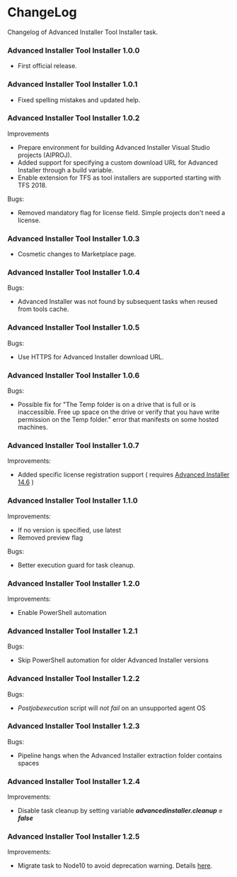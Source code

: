 # ChangeLog

Changelog of Advanced Installer Tool Installer task.

### Advanced Installer Tool Installer 1.0.0

* First official release.

### Advanced Installer Tool Installer 1.0.1

* Fixed spelling mistakes and updated help.

### Advanced Installer Tool Installer 1.0.2

Improvements
* Prepare environment for building Advanced Installer Visual Studio projects (AIPROJ).
* Added support for specifying a custom download URL for Advanced Installer through a build variable.
* Enable extension for TFS as tool installers are supported starting with TFS 2018.

Bugs:
* Removed mandatory flag for license field. Simple projects don't need a license.

### Advanced Installer Tool Installer 1.0.3

* Cosmetic changes to Marketplace page.

### Advanced Installer Tool Installer 1.0.4

Bugs:
* Advanced Installer was not found by subsequent tasks when reused from tools cache.

### Advanced Installer Tool Installer 1.0.5

Bugs:
* Use HTTPS for Advanced Installer download URL.

### Advanced Installer Tool Installer 1.0.6

Bugs:
* Possible fix for "The Temp folder is on a drive that is full or is inaccessible.
Free up space on the drive or verify that you have write permission on the Temp folder." error that
manifests on some hosted machines.

### Advanced Installer Tool Installer 1.0.7

Improvements:
* Added specific license registration support ( requires [Advanced Installer 14.6](https://www.advancedinstaller.com/version-history.html) )

### Advanced Installer Tool Installer 1.1.0

Improvements:
* If no version is specified, use latest
* Removed preview flag

Bugs:
* Better execution guard for task cleanup.

### Advanced Installer Tool Installer 1.2.0

Improvements:
* Enable PowerShell automation

### Advanced Installer Tool Installer 1.2.1

Bugs:
* Skip PowerShell automation for older Advanced Installer versions

### Advanced Installer Tool Installer 1.2.2

Bugs:
* *Postjobexecution* script will *not fail* on an unsupported agent OS

### Advanced Installer Tool Installer 1.2.3

Bugs:
* Pipeline hangs when the Advanced Installer extraction folder contains spaces

### Advanced Installer Tool Installer 1.2.4

Improvements:
* Disable task cleanup by setting variable _**advancedinstaller.cleanup = false**_

### Advanced Installer Tool Installer 1.2.5

Improvements:
* Migrate task to Node10 to avoid deprecation warning. Details [here](https://github.com/microsoft/azure-pipelines-tasks/blob/master/docs/migrateNode10.md).
